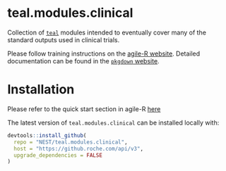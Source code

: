 # teal.modules.clinical
Collection of [`teal`](https://github.roche.com/NEST/teal) modules intended to eventually cover many of the standard outputs used in clinical trials. 

Please follow training instructions on the [agile-R website](http://go.roche.com/agile-R). Detailed documentation can be found in the [`pkgdown` website](https://go.roche.com/nest-docs/releases/latest/api-reference/teal.modules.clinical).

# Installation

Please refer to the quick start section in agile-R [here](https://nest-docs.kubemea.science.roche.com/releases/latest/embedded/agile-R/quick_start/install-nest-environment/)

The latest version of `teal.modules.clinical` can be installed locally with:

```r
devtools::install_github(
  repo = "NEST/teal.modules.clinical",
  host = "https://github.roche.com/api/v3",
  upgrade_dependencies = FALSE
)
```
